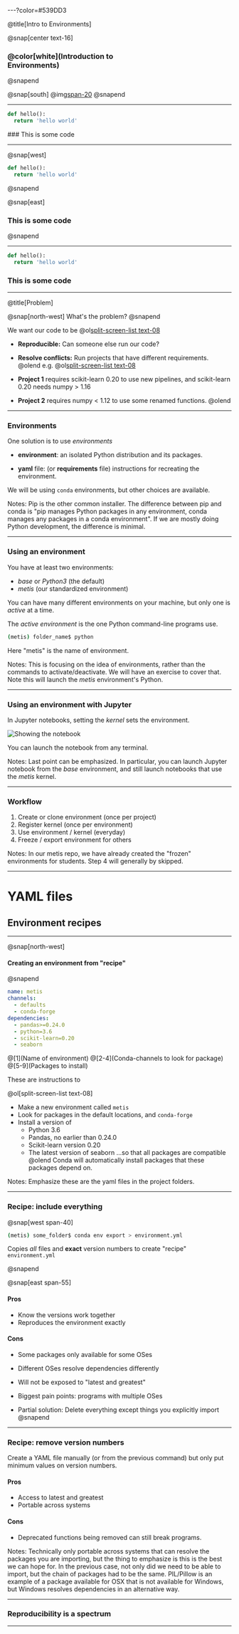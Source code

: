 ---?color=#539DD3

@title[Intro to Environments]

@snap[center text-16]
### @color[white](Introduction to<br/>Environments)
@snapend

@snap[south]
@img[span-20](assets/img/logo.png)
@snapend

---

<div class="left">

```python
def hello():
  return 'hello world'
```

</div>

<div class="right">
### This is some code
</div>

---

@snap[west]

```python
def hello():
  return 'hello world'
```

@snapend

@snap[east]
### This is some code
@snapend

---

```python
def hello():
  return 'hello world'
```

### This is some code


---

@title[Problem]

@snap[north-west]
What's the problem?
@snapend

We want our code to be
@ol[split-screen-list text-08](false)
* __Reproducible:__
  Can someone else run our code?

* __Resolve conflicts:__
  Run projects that have different requirements.
@olend
e.g.
@ol[split-screen-list text-08](false)
* **Project 1** requires scikit-learn 0.20 to use new pipelines, and scikit-learn 0.20 needs numpy > 1.16
* **Project 2** requires
numpy < 1.12 to use some renamed functions.
@olend

---

### Environments

One solution is to use _environments_

* __environment__: an isolated Python distribution and its packages.

* __yaml__ file: (or __requirements__ file) instructions for recreating the environment.

We will be using `conda` environments, but other choices are available.

Notes: Pip is the other common installer. The difference between pip and conda is "pip manages Python packages in any environment, conda manages any packages in a conda environment". If we are mostly doing Python development, the difference is minimal.

---

### Using an environment

You have at least two environments:
* _base_ or _Python3_ (the default)
* _metis_ (our standardized environment)

You can have many different environments on your machine, but only one is _active_ at a time.

The _active environment_ is the one Python command-line programs use.

```bash
(metis) folder_name$ python
```

Here "metis" is the name of environment.

Notes: This is focusing on the idea of environments, rather than the commands to activate/deactivate. We will have an exercise to cover that. Note this will launch the _metis_ environment's Python.

---

### Using an environment with Jupyter

In Jupyter notebooks, setting the _kernel_ sets the environment.

![Showing the notebook](images/kernel.png)

You can launch the notebook from any terminal.

Notes: Last point can be emphasized. In particular, you can launch Jupyter notebook from the _base_ environment, and still launch notebooks that use the _metis_ kernel.

---

### Workflow

1. Create or clone environment (once per project)
2. Register kernel (once per environment)
3. Use environment / kernel (everyday)
4. Freeze / export environment for others

Notes: In our metis repo, we have already created the "frozen" environments for students. Step 4 will generally by skipped.

---

# YAML files
## Environment recipes

---

@snap[north-west]
#### Creating an environment from "recipe"
@snapend

```yaml
name: metis
channels:
  - defaults
  - conda-forge
dependencies:
  - pandas>=0.24.0
  - python=3.6
  - scikit-learn=0.20
  - seaborn
```

@[1](Name of environment)
@[2-4](Conda-channels to look for package)
@[5-9](Packages to install)

These are instructions to

@ol[split-screen-list text-08]
* Make a new environment called `metis` <!-- data-fragment-index="1" -->
* Look for packages in the default locations, and `conda-forge`
* Install a version of
  * Python 3.6
  * Pandas, no earlier than 0.24.0
  * Scikit-learn version 0.20
  * The latest version of seaborn
  ...so that all packages are compatible
@olend
Conda will automatically install packages that these packages depend on.

Notes: Emphasize these are the yaml files in the project folders.

---

### Recipe: include everything

@snap[west span-40]
```bash
(metis) some_folder$ conda env export > environment.yml
```

Copies _all_ files and __exact__ version numbers to create "recipe" `environment.yml`

@snapend

@snap[east span-55]
#### Pros
* Know the versions work together
* Reproduces the environment exactly

#### Cons
* Some packages only available for some OSes
* Different OSes resolve dependencies differently
* Will not be exposed to "latest and greatest"

* Biggest pain points: programs with multiple OSes
* Partial solution: Delete everything except things you explicitly import
@snapend
---

### Recipe: remove version numbers

Create a YAML file manually (or from the previous command) but only put minimum values on version numbers.

#### Pros
* Access to latest and greatest
* Portable across systems

#### Cons
* Deprecated functions being removed can still break programs.


Notes: Technically only portable across systems that can resolve the packages you are importing, but the thing to emphasize is this is the best we can hope for. In the previous case, not only did we need to be able to import, but the chain of packages had to be the same. PIL/Pillow is an example of a package available for OSX that is not available for Windows, but Windows resolves dependencies in an alternative way.

---

### Reproducibility is a spectrum

---
